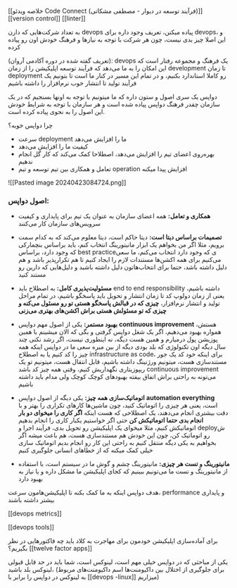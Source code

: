 [[خلاصه ویدئو Code Connect (فرآیند توسعه در دیوار - مصطفی مشکاتی)]]
[[version control]]
[[linter]]

به تعداد شرکت‌هایی که دارن devops پیاده میکنن، تعریف وجود داره برای devops، و این اصلا چیز بدی نیست، چون هر شرکت با توجه به نیازها و فرهنگ خودش اون رو پیاده کرده

(تعریف گفته شده در دوره آکادمی آروان): devops یک فرهنگ و مجموعه رفتار است که این امکان را به ما می‌دهد که فرآیند توسعه اپلیکیشن را از زمان development تا زمان deployment رو کاملا استاندارد بکنیم، و در تمام این مسیر در کنار ما است تا بتونیم یک فرآیند تولید تا انتشار خوب نرم‌افزار را داشته باشیم

دواپس یک سری اصول و ستون داره که ما میتونیم با توجه به اونها بسنجیم که در یک سازمان چقدر فرهنگ دواپس پیاده شده است و هر سازمان با توجه به شرایط خودش این اصول را به نحوی پیاده کرده است.

چرا دواپس خوبه؟
- سرعت deployment ما را افزایش می‌دهد
- کیفیت ما را افزایش می‌دهد
- بهره‌روی اعضای تیم را افزایش می‌دهد، اصطلاحا کمک می‌کند که کار گل انجام ندهیم
- تعامل و همکاری بین تیم توسعه و تیم operation افزایش پیدا میکنه

![[Pasted image 20240423084724.png]]


### اصول دواپس:

- **همکاری و تعامل:** همه اعضای سازمان به عنوان یک تیم برای پایداری و کیفیت سرویس‌های سازمان کار می‌کنند
  
- **تصمیمات براساس دیتا است:** دیتا حاکم است، دیتا معلوم می‌کند که به کدام سمت برویم، مثلا اگر من بخواهم یک ابزار مانیتورینگ انتخاب کنم، باید براساس بنچمارکی که وجود دارد، براساس best practiceی که وجود دارد انتخاب می‌کنم، ما سعی می‌کنیم برای همه اکشن‌ها مستندات لازم را ایجاد کنیم تا هم تکرارپذیر باشد و هم دلیل داشته باشد، حتما برای انتخاب‌هاتون دلیل داشته باشید و دلیل‌هایی که دارین رو مستند کنید
  
- **مسئولیت‌پذیری کامل:** به اصطلاح باید end to end responsibility داشته باشیم، یعنی از زمان دولوپ کد تا زمان انتشار و تحویل باید پاسخگو باشیم، در تمام مراحل تولید و انتشار نرم‌افزار، **چیزی که در قبالش پاسخگو هستی تو رو مسئول می‌کنه و چیزی که تو مسئولش هستی براش اکشن‌های بهتری می‌زنی**
  
- **بهبود مستمر:** یکی از اصول مهم دواپس **continuous improvement** هستش، همواره بهبود می‌دهیم، اگر یک شغل دواپس گرفتی و بگی که الان میشینم با همین پوزیشن پول درمیارم و همین هست دیگه، نه اینطوری نیست، اگر رشد نکنی چند سال دیگه اون تکنولوژی که بلد بودی دیگه از بین میره
  سعی ما در دواپس اینکه همه چیز را کد کنیم یا به اصطلاح infrastructure as code، برای اینکه خود کد یک جور مستندسازی هست، میتونیم ورژنینگ داشته باشیم، قابل انتقال هست، میتونیم تو یک ریپوزیتاری نگهداریش کنیم، وقتی همه چیز کد باشد continuous improvement می‌تونه به راحتی براش اتفاق بیفته
  بهبودهای کوچک کوچک ولی مدام باید داشته باشیم

- **اتوماتیک‌سازی همه چیز:** یکی دیگه از اصول دواپس **automation everything** است، یعنی هر چیزی را اتوماتیک کنید، چون ماشین‌ها کارهای تکراری را بهتر و با دقت بیشتری انجام می‌دهند، یک اصطلاحی که هست اینکه **اگر کاری را میخوای دو بار انجام بدی حتما اتوماتیکش کن** 
  حتی اگر خواستیم یکبار کاری را انجام بدهیم اتوماتیکش کنیم، مثلا میخوای یک اپلیکیشن رو تحویل بدی، فرآیند اجرا و deployش رو اتوماتیک کن، چون این خودش هم مستندسازی هست، هم باعث میشه اگر بخواهیم به یکی دیگه منتقل کنیم به راحتی این کار رو انجام بدیم
  اتوماتیک سازی خیلی کمک میکنه که از خطاهای انسانی جلوگیری کنیم

- **مانیتورینگ و تست هر چیزی:** مانیتورینگ چشم و گوش ما در سیستم است، با استفاده از مانیتورینگ و تست ما می‌تونیم ببینیم که کجای اپلیکیشن ما مشکل داره و یا نیاز به بهبود دارد


هدف دواپس اینکه به ما کمک بکنه تا اپلیکیشن‌هامون سرعت، performance و پایداری بیشتر داشته باشند

[[devops metrics]]

[[devops tools]]

برای آماده‌سازی اپلیکیشن خودمون برای مهاجرت به کلاد باید چه فاکتورهایی در نظر بگیریم؟ [[twelve factor apps]]


یکی از مباحثی که در دواپس خیلی مهم است، لینوکس است، شما باید در حد قابل قبولی لینوکس بلد باشید، (برای جلوگیری از اختلال بین داکیومنت‌ها اسم داکیومنت‌های مربوط به لینوکس در دواپس را برابر با [[devops -linux]] میزاریم)